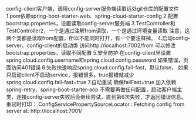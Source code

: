 config-client客户端，调用config-server服务端读取远处git仓库的配置文件
1.pom依赖spring-boot-starter-web、spring-cloud-starter-config
2.配置bootstrap.properties，设置读取config-server服务端
3.TestController和TestController2，一个是通过注解from读取，一个是通过环境变量读取
注意，这两个类都是读取from配置，所以不能同时打开，有一个要注释掉。
4.启动config-server、config-client的启动类
访问http://localhost:7002/from
可以修改bootstrap.properties，读取不同配置
5.安全防护
在config-client里设置spring.cloud.config.username和spring.cloud.config.password
如果错误，页面访问401错误
6.失败快速响应spring.cloud.config.fail-fast，默认false，
如果只启动client不启动service，报错很多。true报错就减少
spring.cloud.config.fail-fast=true
7.自动重试
确保failFast=true
加入依赖spring-retry、spring-boot-starter-aop
不需要再做任何配置，启动客户端主类，连接config-server失败后会继续尝试，直到第6次失败，才返回错误信息。
重试时打印：.ConfigServicePropertySourceLocator : Fetching config from server at: http://localhost:7001/
